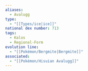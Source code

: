 ```yaml
---
aliases:
  - Avalugg
type:
  - "[[Types/ice|ice]]"
national dex number: 713
tags:
  - Kalos
  - Regional-Form
evolution line:
  - "[[Pokémon/Bergmite|Bergmite]]"
associated:
  - "[[Pokémon/Hisuian Avalugg]]"
---
```

